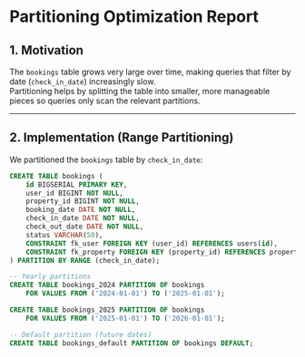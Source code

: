 # Partitioning Optimization Report

## 1. Motivation
The `bookings` table grows very large over time, making queries that filter by date (`check_in_date`) increasingly slow.  
Partitioning helps by splitting the table into smaller, more manageable pieces so queries only scan the relevant partitions.

---

## 2. Implementation (Range Partitioning)

We partitioned the `bookings` table by `check_in_date`:

```sql
CREATE TABLE bookings (
    id BIGSERIAL PRIMARY KEY,
    user_id BIGINT NOT NULL,
    property_id BIGINT NOT NULL,
    booking_date DATE NOT NULL,
    check_in_date DATE NOT NULL,
    check_out_date DATE NOT NULL,
    status VARCHAR(50),
    CONSTRAINT fk_user FOREIGN KEY (user_id) REFERENCES users(id),
    CONSTRAINT fk_property FOREIGN KEY (property_id) REFERENCES properties(id)
) PARTITION BY RANGE (check_in_date);

-- Yearly partitions
CREATE TABLE bookings_2024 PARTITION OF bookings
    FOR VALUES FROM ('2024-01-01') TO ('2025-01-01');

CREATE TABLE bookings_2025 PARTITION OF bookings
    FOR VALUES FROM ('2025-01-01') TO ('2026-01-01');

-- Default partition (future dates)
CREATE TABLE bookings_default PARTITION OF bookings DEFAULT;
